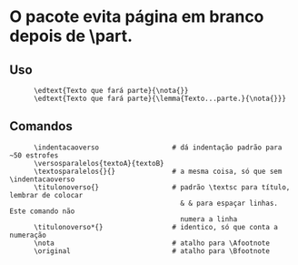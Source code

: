 O pacote evita página em branco depois de \part.
===============================================

Uso
---
          \edtext{Texto que fará parte}{\nota{}}
          \edtext{Texto que fará parte}{\lemma{Texto...parte.}{\nota{}}}

Comandos
--------
    
          \indentacaoverso                  # dá indentação padrão para ~50 estrofes
          \versosparalelos{textoA}{textoB}
          \textosparalelos{}{}              # a mesma coisa, só que sem \indentacaoverso
          \titulonoverso{}                  # padrão \textsc para título, lembrar de colocar
                                              & & para espaçar linhas. Este comando não 
                                              numera a linha
          \titulonoverso*{}                 # identico, só que conta a numeração
          \nota                             # atalho para \Afootnote
          \original                         # atalho para \Bfootnote

